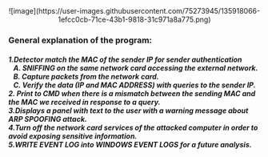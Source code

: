 <center>![image](https://user-images.githubusercontent.com/75273945/135918066-1efcc0cb-71ce-43b1-9818-31c971a8a775.png)</center>
<b><h3>General explanation of the program:</h3></b>
<h5>
1.Detector match the MAC of the sender IP for sender authentication
  <br>
  &nbsp;&nbsp;&nbsp;A. SNIFFING on the same network card accessing the external network.
  <br>
  &nbsp;&nbsp;&nbsp;B. Capture packets from the network card.
  <br>
  &nbsp;&nbsp;&nbsp;C. Verify the data (IP and MAC ADDRESS) with queries to the sender IP.
  <br>
2. Print to CMD when there is a mismatch between the sending MAC and the MAC we received in response to a query.
<br>
3.Displays a panel with text to the user with a warning message about ARP SPOOFING attack.
<br>
4.Turn off the network card services of the attacked computer in order to avoid exposing sensitive information.
<br>
5.WRITE EVENT LOG into WINDOWS EVENT LOGS for a future analysis.
</h5>
